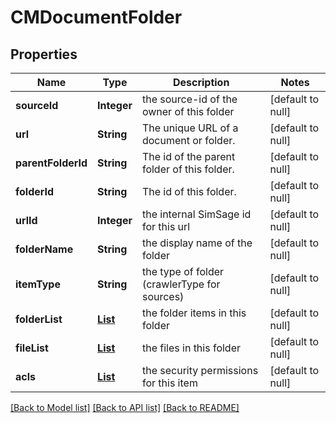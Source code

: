 # CMDocumentFolder
## Properties

| Name | Type | Description | Notes |
|------------ | ------------- | ------------- | -------------|
| **sourceId** | **Integer** | the source-id of the owner of this folder | [default to null] |
| **url** | **String** | The unique URL of a document or folder. | [default to null] |
| **parentFolderId** | **String** | The id of the parent folder of this folder. | [default to null] |
| **folderId** | **String** | The id of this folder. | [default to null] |
| **urlId** | **Integer** | the internal SimSage id for this url | [default to null] |
| **folderName** | **String** | the display name of the folder | [default to null] |
| **itemType** | **String** | the type of folder (crawlerType for sources) | [default to null] |
| **folderList** | [**List**](CMDocumentFolder.md) | the folder items in this folder | [default to null] |
| **fileList** | [**List**](CMDocument.md) | the files in this folder | [default to null] |
| **acls** | [**List**](CMDocumentAcl.md) | the security permissions for this item | [default to null] |

[[Back to Model list]](../README.md#documentation-for-models) [[Back to API list]](../README.md#documentation-for-api-endpoints) [[Back to README]](../README.md)

